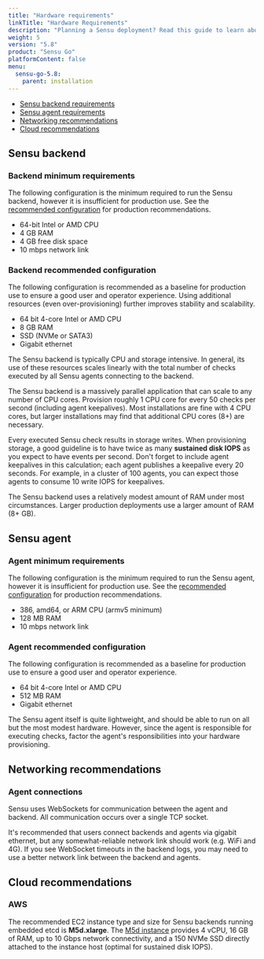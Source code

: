 ```yaml
---
title: "Hardware requirements"
linkTitle: "Hardware Requirements"
description: "Planning a Sensu deployment? Read this guide to learn about the hardware and networking requirements for running Sensu backends and agents on your organization's infrastructure."
weight: 5
version: "5.8"
product: "Sensu Go"
platformContent: false
menu:
  sensu-go-5.8:
    parent: installation
---
```


- [Sensu backend requirements](#sensu-backend)
- [Sensu agent requirements](#sensu-agent)
- [Networking recommendations](#networking-recommendations)
- [Cloud recommendations](#cloud-recommendations)

## Sensu backend

### Backend minimum requirements

The following configuration is the minimum required to run the Sensu backend, however it is insufficient for production use.
See the [recommended configuration](#backend-recommended-configuration) for production recommendations.

* 64-bit Intel or AMD CPU
* 4 GB RAM
* 4 GB free disk space
* 10 mbps network link

### Backend recommended configuration

The following configuration is recommended as a baseline for production use to ensure a good user and operator
experience. Using additional
resources (even over-provisioning) further improves stability and
scalability.

* 64 bit 4-core Intel or AMD CPU
* 8 GB RAM
* SSD (NVMe or SATA3)
* Gigabit ethernet

The Sensu backend is typically CPU and storage intensive. In general, its use of
these resources scales linearly with the total number of
checks executed by all Sensu agents connecting to the backend.

The Sensu backend is a massively parallel application that can scale to
any number of CPU cores. Provision roughly 1 CPU core for every 50
checks per second (including agent keepalives).
Most installations are fine with 4 CPU cores, but larger installations
may find that additional CPU cores (8+) are necessary.

Every executed Sensu check results in storage writes. When
provisioning storage, a good guideline is to have twice as many
**sustained disk IOPS** as you expect to have events per second. Don't
forget to include agent keepalives in this calculation; each agent
publishes a keepalive every 20 seconds. For example, in a cluster of 100 agents,
you can expect those agents to consume 10 write IOPS for keepalives.

The Sensu backend uses a relatively modest amount of RAM under most
circumstances. Larger production deployments use a larger amount
of RAM (8+ GB).

## Sensu agent

### Agent minimum requirements

The following configuration is the minimum required to run the Sensu agent, however it is insufficient for production use.
See the [recommended configuration](#agent-recommended-configuration) for production recommendations.

* 386, amd64, or ARM CPU (armv5 minimum)
* 128 MB RAM
* 10 mbps network link

### Agent recommended configuration

The following configuration is recommended as a baseline for production use to ensure a good user and operator experience.

* 64 bit 4-core Intel or AMD CPU
* 512 MB RAM
* Gigabit ethernet

The Sensu agent itself is quite lightweight, and should be able to run
on all but the most modest hardware. However, since the agent is
responsible for executing checks, factor the agent's responsibilities
into your hardware provisioning.

## Networking recommendations

### Agent connections

Sensu uses WebSockets for communication between the agent and backend.
All communication occurs over a single TCP socket.

It's recommended that users connect backends and agents via gigabit
ethernet, but any somewhat-reliable network link should work (e.g.
WiFi and 4G). If you see WebSocket timeouts in the backend logs, you
may need to use a better network link between the backend and agents.

## Cloud recommendations

### AWS

The recommended EC2 instance type and size for Sensu backends running
embedded etcd is **M5d.xlarge**. The
[M5d instance](https://aws.amazon.com/ec2/instance-types/m5/) provides
4 vCPU, 16 GB of RAM, up to 10 Gbps network connectivity, and a 150
NVMe SSD directly attached to the instance host (optimal for sustained
disk IOPS).
